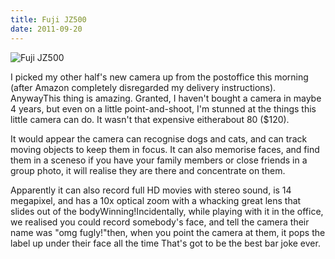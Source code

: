 ```yaml
---
title: Fuji JZ500
date: 2011-09-20
---
```


![Fuji JZ500](https://source.unsplash.com/7QCBakMyDCE/1600x900)

I picked my other half's new camera up from the postoffice this morning (after Amazon completely disregarded my delivery instructions). AnywayThis thing is amazing. Granted, I haven't bought a camera in maybe 4 years, but even on a little point-and-shoot, I'm stunned at the things this little camera can do. It wasn't that expensive eitherabout 80 ($120).

It would appear the camera can recognise dogs and cats, and can track moving objects to keep them in focus. It can also memorise faces, and find them in a sceneso if you have your family members or close friends in a group photo, it will realise they are there and concentrate on them.

Apparently it can also record full HD movies with stereo sound, is 14 megapixel, and has a 10x optical zoom with a whacking great lens that slides out of the bodyWinning!Incidentally, while playing with it in the office, we realised you could record somebody's face, and tell the camera their name was "omg fugly!"then, when you point the camera at them, it pops the label up under their face all the time That's got to be the best bar joke ever.